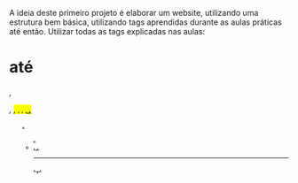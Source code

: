 A ideia deste primeiro projeto é elaborar um website, utilizando uma estrutura bem básica, utilizando tags aprendidas durante as aulas práticas até então.
Utilizar todas as tags explicadas nas aulas: <h1> até <h6>, <p>, <mark>, <small>, <i>, <u>, <strong>, <ol>, <ul>, <li>, <a>, <hr>, <sub>, <sup>, <blockquote>
